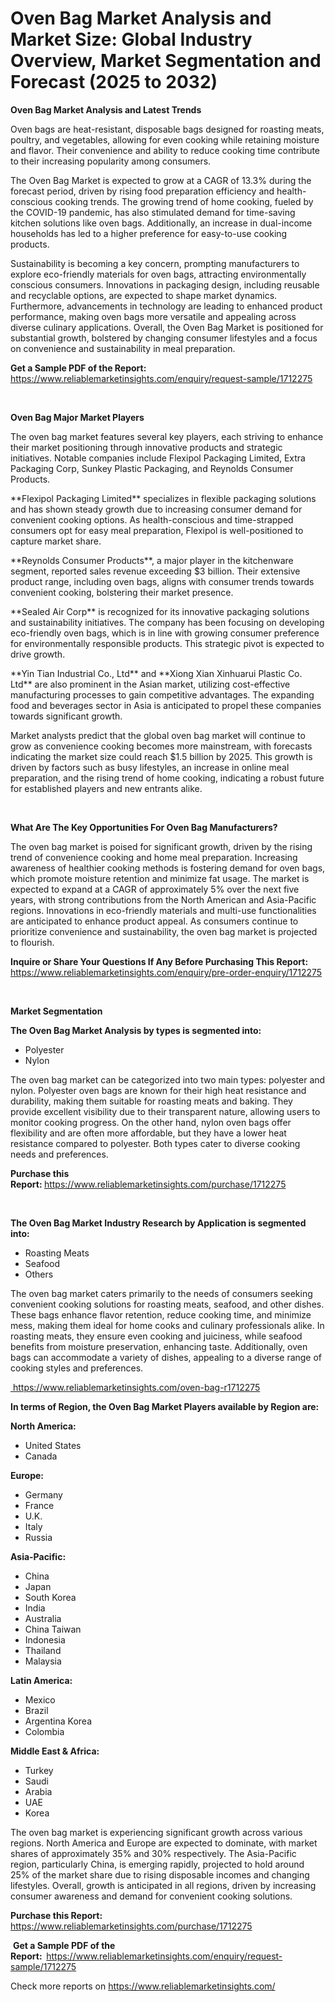 <p><h1>Oven Bag Market Analysis and Market Size: Global Industry Overview, Market Segmentation and Forecast (2025 to 2032)</h1></p><p><strong>Oven Bag Market Analysis and Latest Trends</strong></p>
<p><p>Oven bags are heat-resistant, disposable bags designed for roasting meats, poultry, and vegetables, allowing for even cooking while retaining moisture and flavor. Their convenience and ability to reduce cooking time contribute to their increasing popularity among consumers.</p><p>The Oven Bag Market is expected to grow at a CAGR of 13.3% during the forecast period, driven by rising food preparation efficiency and health-conscious cooking trends. The growing trend of home cooking, fueled by the COVID-19 pandemic, has also stimulated demand for time-saving kitchen solutions like oven bags. Additionally, an increase in dual-income households has led to a higher preference for easy-to-use cooking products.</p><p>Sustainability is becoming a key concern, prompting manufacturers to explore eco-friendly materials for oven bags, attracting environmentally conscious consumers. Innovations in packaging design, including reusable and recyclable options, are expected to shape market dynamics. Furthermore, advancements in technology are leading to enhanced product performance, making oven bags more versatile and appealing across diverse culinary applications. Overall, the Oven Bag Market is positioned for substantial growth, bolstered by changing consumer lifestyles and a focus on convenience and sustainability in meal preparation.</p></p>
<p><strong>Get a Sample PDF of the Report:&nbsp;</strong> <a href="https://www.reliablemarketinsights.com/enquiry/request-sample/1712275?utm_campaign=3014&utm_medium=2&utm_source=Github&utm_content=ia&utm_term=28032025&utm_id=oven-bag">https://www.reliablemarketinsights.com/enquiry/request-sample/1712275</a></p>
<p>&nbsp;</p>
<p><strong>Oven Bag Major Market Players</strong></p>
<p><p>The oven bag market features several key players, each striving to enhance their market positioning through innovative products and strategic initiatives. Notable companies include Flexipol Packaging Limited, Extra Packaging Corp, Sunkey Plastic Packaging, and Reynolds Consumer Products.</p><p>**Flexipol Packaging Limited** specializes in flexible packaging solutions and has shown steady growth due to increasing consumer demand for convenient cooking options. As health-conscious and time-strapped consumers opt for easy meal preparation, Flexipol is well-positioned to capture market share.</p><p>**Reynolds Consumer Products**, a major player in the kitchenware segment, reported sales revenue exceeding $3 billion. Their extensive product range, including oven bags, aligns with consumer trends towards convenient cooking, bolstering their market presence.</p><p>**Sealed Air Corp** is recognized for its innovative packaging solutions and sustainability initiatives. The company has been focusing on developing eco-friendly oven bags, which is in line with growing consumer preference for environmentally responsible products. This strategic pivot is expected to drive growth.</p><p>**Yin Tian Industrial Co., Ltd** and **Xiong Xian Xinhuarui Plastic Co. Ltd** are also prominent in the Asian market, utilizing cost-effective manufacturing processes to gain competitive advantages. The expanding food and beverages sector in Asia is anticipated to propel these companies towards significant growth.</p><p>Market analysts predict that the global oven bag market will continue to grow as convenience cooking becomes more mainstream, with forecasts indicating the market size could reach $1.5 billion by 2025. This growth is driven by factors such as busy lifestyles, an increase in online meal preparation, and the rising trend of home cooking, indicating a robust future for established players and new entrants alike.</p></p>
<p>&nbsp;</p>
<p><strong>What Are The Key Opportunities For Oven Bag Manufacturers?</strong></p>
<p><p>The oven bag market is poised for significant growth, driven by the rising trend of convenience cooking and home meal preparation. Increasing awareness of healthier cooking methods is fostering demand for oven bags, which promote moisture retention and minimize fat usage. The market is expected to expand at a CAGR of approximately 5% over the next five years, with strong contributions from the North American and Asia-Pacific regions. Innovations in eco-friendly materials and multi-use functionalities are anticipated to enhance product appeal. As consumers continue to prioritize convenience and sustainability, the oven bag market is projected to flourish.</p></p>
<p><strong>Inquire or Share Your Questions If Any Before Purchasing This Report:</strong> <a href="https://www.reliablemarketinsights.com/enquiry/pre-order-enquiry/1712275?utm_campaign=3014&utm_medium=2&utm_source=Github&utm_content=ia&utm_term=28032025&utm_id=oven-bag">https://www.reliablemarketinsights.com/enquiry/pre-order-enquiry/1712275</a></p>
<p>&nbsp;</p>
<p><strong>Market Segmentation</strong></p>
<p><strong>The Oven Bag Market Analysis by types is segmented into:</strong></p>
<p><ul><li>Polyester</li><li>Nylon</li></ul></p>
<p><p>The oven bag market can be categorized into two main types: polyester and nylon. Polyester oven bags are known for their high heat resistance and durability, making them suitable for roasting meats and baking. They provide excellent visibility due to their transparent nature, allowing users to monitor cooking progress. On the other hand, nylon oven bags offer flexibility and are often more affordable, but they have a lower heat resistance compared to polyester. Both types cater to diverse cooking needs and preferences.</p></p>
<p><strong>Purchase this Report:&nbsp;</strong><a href="https://www.reliablemarketinsights.com/purchase/1712275?utm_campaign=3014&utm_medium=2&utm_source=Github&utm_content=ia&utm_term=28032025&utm_id=oven-bag">https://www.reliablemarketinsights.com/purchase/1712275</a></p>
<p>&nbsp;</p>
<p><strong>The Oven Bag Market Industry Research by Application is segmented into:</strong></p>
<p><ul><li>Roasting Meats</li><li>Seafood</li><li>Others</li></ul></p>
<p><p>The oven bag market caters primarily to the needs of consumers seeking convenient cooking solutions for roasting meats, seafood, and other dishes. These bags enhance flavor retention, reduce cooking time, and minimize mess, making them ideal for home cooks and culinary professionals alike. In roasting meats, they ensure even cooking and juiciness, while seafood benefits from moisture preservation, enhancing taste. Additionally, oven bags can accommodate a variety of dishes, appealing to a diverse range of cooking styles and preferences.</p></p>
<p><a href="https://www.reliablemarketinsights.com/oven-bag-r1712275?utm_campaign=3014&utm_medium=2&utm_source=Github&utm_content=ia&utm_term=28032025&utm_id=oven-bag">&nbsp;https://www.reliablemarketinsights.com/oven-bag-r1712275</a></p>
<p><strong>In terms of Region, the Oven Bag Market Players available by Region are:</strong></p>
<p>
    <p> <strong> North America: </strong>
        <ul>
            <li>United States</li>
            <li>Canada</li>
        </ul>
        </p> 
    <p> <strong> Europe: </strong>
        <ul>
            <li>Germany</li>
            <li>France</li>
            <li>U.K.</li>
            <li>Italy</li>
            <li>Russia</li>
        </ul>
        </p> 
    <p> <strong> Asia-Pacific: </strong>
        <ul>
            <li>China</li>
            <li>Japan</li>
            <li>South Korea</li>
            <li>India</li>
            <li>Australia</li>
            <li>China Taiwan</li>
            <li>Indonesia</li>
            <li>Thailand</li>
            <li>Malaysia</li>
        </ul>
        </p> 
    <p> <strong> Latin America: </strong>
        <ul>
            <li>Mexico</li>
            <li>Brazil</li>
            <li>Argentina Korea</li>
            <li>Colombia</li>
        </ul>
        </p> 
    <p> <strong> Middle East & Africa: </strong>
        <ul>
            <li>Turkey</li>
            <li>Saudi</li>
            <li>Arabia</li>
            <li>UAE</li>
            <li>Korea</li>
        </ul>
    </p>
    </p>
<p><p>The oven bag market is experiencing significant growth across various regions. North America and Europe are expected to dominate, with market shares of approximately 35% and 30% respectively. The Asia-Pacific region, particularly China, is emerging rapidly, projected to hold around 25% of the market share due to rising disposable incomes and changing lifestyles. Overall, growth is anticipated in all regions, driven by increasing consumer awareness and demand for convenient cooking solutions.</p></p>
<p><strong>Purchase this Report: </strong><a href="https://www.reliablemarketinsights.com/purchase/1712275?utm_campaign=3014&utm_medium=2&utm_source=Github&utm_content=ia&utm_term=28032025&utm_id=oven-bag">https://www.reliablemarketinsights.com/purchase/1712275</a></p>
<p>&nbsp;<strong>Get a Sample PDF of the Report:&nbsp;&nbsp;</strong><a href="https://www.reliablemarketinsights.com/enquiry/request-sample/1712275?utm_campaign=3014&utm_medium=2&utm_source=Github&utm_content=ia&utm_term=28032025&utm_id=oven-bag">https://www.reliablemarketinsights.com/enquiry/request-sample/1712275</a></p>
<p><strong></strong></p>
<p>Check more reports on <a href="https://www.reliablemarketinsights.com/?utm_campaign=3014&utm_medium=2&utm_source=Github&utm_content=ia&utm_term=28032025&utm_id=oven-bag">https://www.reliablemarketinsights.com/</a></p>